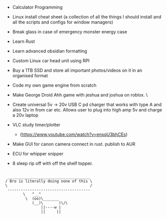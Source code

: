 - Calculator Programming

- Linux install cheat sheet (a collection of all the things I should install and all the scripts and configs for window managers)

- Break glass in case of emergency monster energy case

- Learn Rust

- Learn advanced obsidian formatting

- Custom Linux car head unit using RPI

- Buy a 1TB SSD and store all important photos/videos on it in an organised format

- Code my own game engine from scratch

- Make George Droid Ahh game with jeshua and joshua on roblox. \

- Create universal 5v $\rightarrow$ 20v USB C pd charger that works with type A and also 12v in from car etc. Allows user to plug into high amp 5v and charge a 20v laptop

- VLC study timer/plotter 
	- (https://www.youtube.com/watch?v=enxqU3bhCEs)



- Make GUI for canon camera connect in rust. publish to AUR

- ECU for whipper snipper

-  8 sleep rip off with off the shelf topper.
````

 _____________________________________
/ Bro is literally doing none of this \
\                                     /
 -------------------------------------
        \   ^__^
         \  (oo)\_______
            (__)\       )\/\
                ||----w |
                ||     ||

````


